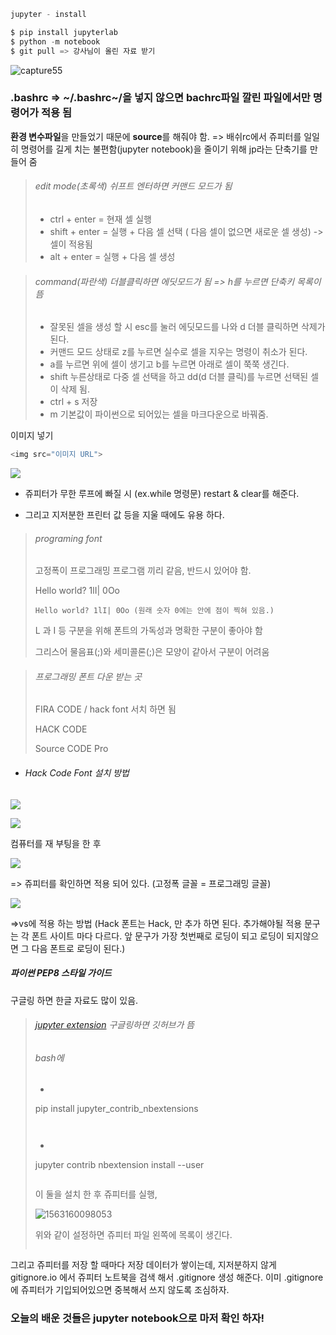 ```python
jupyter - install

$ pip install jupyterlab
$ python -m notebook
$ git pull => 강사님이 올린 자료 받기
```

![capture55](https://user-images.githubusercontent.com/52684457/61192026-15381380-a6ec-11e9-85c8-5152c35e30bb.PNG)

### .bashrc => \~/.bashrc\~/을 넣지 않으면 bachrc파일 깔린 파일에서만 명령어가 적용 됨

**환경 변수파일**을 만들었기 때문에  **source**를 해줘야 함.
=> 배쉬rc에서 쥬피터를 일일히 명령어를 길게 치는 불편함(jupyter notebook)을 줄이기 위해 jp라는 단축기를 만들어 줌





> ###### edit mode(초록색) 쉬프트 엔터하면 커맨드 모드가 됨
>
> - ctrl + enter = 현재 셀 실행
> - shift + enter = 실행 + 다음 셀 선택 ( 다음 셀이 없으면 새로운 셀 생성) -> 셀이 적용됨
> - alt + enter = 실행 + 다음 셀 생성

> ###### command(파란색) 더블클릭하면 에딧모드가 됨 => h를 누르면 단축키 목록이 뜸
>
> - 잘못된 셀을 생성 할 시 esc를 눌러 에딧모드를 나와 d 더블 클릭하면 삭제가 된다.
> - 커맨드 모드 상태로 z를 누르면 실수로 셀을 지우는 명령이 취소가 된다.
> - a를 누르면 위에 셀이 생기고 b를 누르면 아래로 셀이 쭉쭉 생긴다.
> - shift 누른상태로 다중 셀 선택을 하고 dd(d 더블 클릭)를 누르면 선택된 셀이 삭제 됨.
> - ctrl + s 저장
> - m 기본값이 파이썬으로 되어있는 셀을 마크다운으로 바꿔줌.

이미지 넣기

```py
<img src="이미지 URL">
```





![](https://user-images.githubusercontent.com/52684457/61192027-15381380-a6ec-11e9-942f-129a852fdcaa.png)

- 쥬피터가 무한 루프에 빠질 시 (ex.while 명령문) restart & clear를 해준다.

- 그리고 지저분한 프린터 값 등을 지울 때에도 유용 하다.



> ###### programing font
>
> 고정폭이 프로그래밍 프로그램 끼리 같음, 반드시 있어야 함.
>
> 
>
> Hello world? 1lI| 0Oo
>
> ```font
> Hello world? 1lI| 0Oo (원래 숫자 0에는 안에 점이 찍혀 있음.)
> ```
>
> L 과 I 등 구분을 위해 폰트의 가독성과 명확한 구분이 좋아야 함
>
> 그리스어 물음표(;)와 세미콜론(;)은 모양이 같아서 구분이 어려움



> ###### 프로그래밍 폰트 다운 받는 곳
>
> FIRA CODE / hack font 서치 하면 됨
>
> HACK CODE
>
> Source CODE Pro



- ###### Hack Code Font 설치 방법

![](https://user-images.githubusercontent.com/52684457/61192029-15381380-a6ec-11e9-8eaf-5c8624622abe.PNG)

![](https://user-images.githubusercontent.com/52684457/61192028-15381380-a6ec-11e9-88d5-eb845b81482b.PNG)

컴퓨터를 재 부팅을 한 후

![](https://user-images.githubusercontent.com/52684457/61192174-6bf21d00-a6ed-11e9-9b45-7722d3f72152.PNG)

=> 쥬피터를 확인하면 적용 되어 있다. (고정폭 글꼴 = 프로그래밍 글꼴)

![](https://user-images.githubusercontent.com/52684457/61192258-0eaa9b80-a6ee-11e9-8334-cc280326fd4f.PNG)

=>vs에 적용 하는 방법 (Hack 폰트는 Hack, 만 추가 하면 된다. 추가해야될 적용 문구는 각 폰트 사이트 마다 다르다. 앞 문구가 가장 첫번째로 로딩이 되고 로딩이 되지않으면 그 다음 폰트로 로딩이 된다.)



##### 파이썬 PEP8 스타일 가이드

구글링 하면 한글 자료도 많이 있음. 



>###### [jupyter extension](https://github.com/ipython-contrib/jupyter_contrib_nbextensions) 구글링하면 깃허브가 뜸
>
>###### bash에
>
>- ```
>  pip install jupyter_contrib_nbextensions
>  ```
>```
>
>```
>
>```
>
>- ```
>jupyter contrib nbextension install --user
>```
>```
>
>이 둘을 설치 한 후 쥬피터를 실행,
>
>![1563160098053](https://user-images.githubusercontent.com/52684457/61194128-8c74a400-a6fa-11e9-8671-db604879e88b.PNG)
>
>위와 같이 설정하면 쥬피터 파일 왼쪽에 목록이 생긴다.
>```

그리고 쥬피터를 저장 할 때마다 저장 데이터가 쌓이는데, 지저분하지 않게 gitignore.io 에서 쥬피터 노트북을 검색 해서 .gitignore 생성 해준다. 이미 .gitignore에 쥬피터가 기입되어있으면 중복해서 쓰지 않도록 조심하자.



### 오늘의 배운 것들은 jupyter notebook으로 마저 확인 하자!